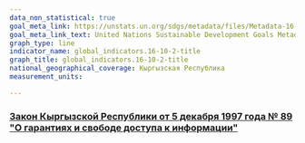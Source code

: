 ```yaml
---
data_non_statistical: true
goal_meta_link: https://unstats.un.org/sdgs/metadata/files/Metadata-16-10-02.pdf
goal_meta_link_text: United Nations Sustainable Development Goals Metadata (pdf 1361kB)
graph_type: line
indicator_name: global_indicators.16-10-2-title
graph_title: global_indicators.16-10-2-title
national_geographical_coverage: Кыргызская Республика
measurement_units: 

---
```

### [Закон Кыргызской Республики от 5 декабря 1997 года № 89 "О гарантиях и свободе доступа к информации"](http://base.spinform.ru/show_doc.fwx?rgn=100)
